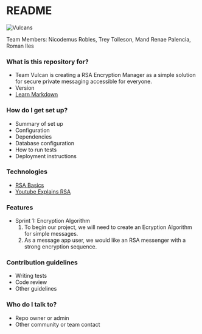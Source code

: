 # README #
![Vulcans](https://bitbucket.org/cs3398s21vulcans/uss-enterprise/raw/f2a24a61ad7417fcd74bb6e41cebae848de5263d/Readme%20images/Logo_White.png)


Team Members: Nicodemus Robles, Trey Tolleson, Mand Renae Palencia, Roman Iles


### What is this repository for? ###

* Team Vulcan is creating a RSA Encryption Manager as a simple solution for secure private messaging accessible for everyone.
* Version
* [Learn Markdown](https://bitbucket.org/tutorials/markdowndemo)

### How do I get set up? ###

* Summary of set up
* Configuration
* Dependencies
* Database configuration
* How to run tests
* Deployment instructions

### Technologies
* [RSA Basics](https://en.wikipedia.org/wiki/RSA_(cryptosystem))
* [Youtube Explains RSA](https://www.youtube.com/watch?v=wXB-V_Keiu8)

### Features
* Sprint 1: Encryption Algorithm
	1. To begin our project, we will need to create an Ecryption Algorithm for simple messages.
	2. As a message app user, we would like an RSA messenger with a strong encryption sequence.

### Contribution guidelines ###

* Writing tests
* Code review
* Other guidelines

### Who do I talk to? ###

* Repo owner or admin
* Other community or team contact